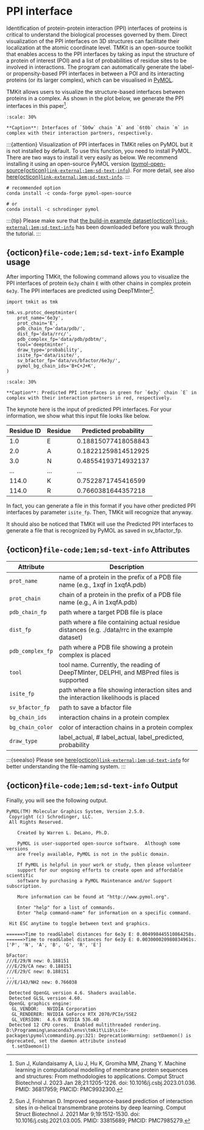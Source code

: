 # PPI interface

Identification of protein-protein interaction (PPI) interfaces of proteins is critical to understand the biological processes governed by them. Direct visualization of the PPI interfaces on 3D structures can facilitate their localization at the atomic coordinate level. TMKit is an open-source toolkit that enables access to the PPI interfaces by taking as input the structure of a protein of interest (POI) and a list of probabilities of residue sites to be involved in interactions. The program can automatically generate the label- or propensity-based PPI interfaces in between a POI and its interacting proteins (or its larger complex), which can be visualised in [PyMOL](https://pymol.org).

TMKit allows users to visualize the structure-based interfaces between proteins in a complex. As shown in the plot below, we generate the PPI interfaces in this paper[^1].

```{figure} ../../../img/all.png
:scale: 30%

**Caption**: Interfaces of `5b0w` chain `A` and `6t0b` chain `m` in complex with their interaction partners, respectively.
```


:::{attention}
Visualization of PPI interfaces in TMKit relies on PyMOL but it is not installed by default. To use this function, you need to install PyMOL. There are two ways to install it very easily as below. We recommend installing it using an open-source PyMOL version ([pymol-open-source{octicon}`link-external;1em;sd-text-info`](https://github.com/schrodinger/pymol-open-source)). For more detail, see also [here{octicon}`link-external;1em;sd-text-info`](https://pymol.org/support.html#installation).
:::

```{code} python
# recommended option
conda install -c conda-forge pymol-open-source

# or
conda install -c schrodinger pymol
```

:::{tip}
Please make sure that [the build-in example dataset{octicon}`link-external;1em;sd-text-info`](../../get_started/example_dataset.md) has been downloaded before you walk through the tutorial.
:::



## {octicon}`file-code;1em;sd-text-info` **Example usage**
After importing TMKit, the following command allows you to visualize the PPI interfaces of protein `6e3y` chain `E` with other chains in complex protein `6e3y`. The PPI interfaces are predicted using DeepTMInter[^2].

```{code} python
import tmkit as tmk

tmk.vs.protoc_deeptminter(
    prot_name='6e3y',
    prot_chain='E',
    pdb_chain_fp='data/pdb/',
    dist_fp='data/rrc/',
    pdb_complex_fp='data/pdb/pdbtm/',
    tool='deeptminter',
    draw_type='probability',
    isite_fp='data/isite/',
    sv_bfactor_fp='data/vs/bfactor/6e3y/',
    pymol_bg_chain_ids='B+C+J+K',
)
```

```{figure} ../../../img/6e3yE.png
:scale: 30%

**Caption**: Predicted PPI interfaces in green for `6e3y` chain `E` in complex with their interaction partners in red, respectively.
```


The keynote here is the input of predicted PPI interfaces. For your information, we show what this input file looks like below.

| Residue ID | Residue | Predicted probability |
|------------|---------|-----------------------|
| 1.0        | E       | 0.18815077418058843   |
| 2.0        | A       | 0.18221259814512925   |
| 3.0        | N       | 0.48554193714932137   |
| ...        | ...     | ...                   |
| 114.0      | K       | 0.7522871745416599    |
| 114.0      | R       | 0.7660381644357218    |

In fact, you can generate a file in this format if you have other predicted PPI interfaces by parameter `isite_fp`. Then, TMKit will recognize that anyway.

It should also be noticed that TMKit will use the Predicted PPI interfaces to generate a file that is recognized by PyMOL as saved in sv_bfactor_fp.



## {octicon}`file-code;1em;sd-text-info` **Attributes**

| Attribute      | Description                                                                                   |
|----------------|-----------------------------------------------------------------------------------------------|
| `prot_name`      | name of a protein in the prefix of a PDB file name (e.g., 1xqf in 1xqfA.pdb)                  |
| `prot_chain`     | chain of a protein in the prefix of a PDB file name (e.g., A in 1xqfA.pdb)                    |
| `pdb_chain_fp`   | path where a target PDB file is place                                                         |
| `dist_fp`        | path where a file containing actual residue distances (e.g. ./data/rrc in the example dataset) |
| `pdb_complex_fp` | path where a PDB file showing a protein complex is placed                                     |
| `tool`           | tool name. Currently, the reading of DeepTMInter, DELPHI, and MBPred files is supported       |
| `isite_fp`       | path where a file showing interaction sites and the interaction likelihoods is placed         |
| `sv_bfactor_fp`  | path to save a bfactor file                                                                   |
| `bg_chain_ids`   | interaction chains in a protein complex                                                       |
| `bg_chain_color` | color of interaction chains in a protein complex                                              |
| `draw_type`      | label_actual, # label_actual, label_predicted, probability                                    |

:::{seealso}
Please see [here{octicon}`link-external;1em;sd-text-info`](../../get_started/feature.md#nomenclature) for better understanding the file-naming system.
:::



## {octicon}`file-code;1em;sd-text-info` **Output**
Finally, you will see the following output.
```{code} python
PyMOL(TM) Molecular Graphics System, Version 2.5.0.
 Copyright (c) Schrodinger, LLC.
 All Rights Reserved.

    Created by Warren L. DeLano, Ph.D.

    PyMOL is user-supported open-source software.  Although some versions
    are freely available, PyMOL is not in the public domain.

    If PyMOL is helpful in your work or study, then please volunteer
    support for our ongoing efforts to create open and affordable scientific
    software by purchasing a PyMOL Maintenance and/or Support subscription.

    More information can be found at "http://www.pymol.org".

    Enter "help" for a list of commands.
    Enter "help command-name" for information on a specific command.

 Hit ESC anytime to toggle between text and graphics.

======>Time to read&label distances for 6e3y E: 0.004998445510864258s.
======>Time to read&label distances for 6e3y E: 0.003000020980834961s.
['P', 'N', 'A', 'B', 'G', 'R', 'E']

bFactor:
///E/29/N new: 0.188151
///E/29/CA new: 0.188151
///E/29/C new: 0.188151
...
///E/143/NH2 new: 0.766038

 Detected OpenGL version 4.6. Shaders available.
 Detected GLSL version 4.60.
 OpenGL graphics engine:
  GL_VENDOR:   NVIDIA Corporation
  GL_RENDERER: NVIDIA GeForce RTX 2070/PCIe/SSE2
  GL_VERSION:  4.6.0 NVIDIA 536.40
 Detected 12 CPU cores.  Enabled multithreaded rendering.
D:\Programming\anaconda3\envs\tmkit\Lib\site-packages\pymol\commanding.py:321: DeprecationWarning: setDaemon() is deprecated, set the daemon attribute instead
  t.setDaemon(1)
```






[^1]: Sun J, Kulandaisamy A, Liu J, Hu K, Gromiha MM, Zhang Y. Machine learning in computational modelling of membrane protein sequences and structures: From methodologies to applications. Comput Struct Biotechnol J. 2023 Jan 28;21:1205-1226. doi: 10.1016/j.csbj.2023.01.036. PMID: 36817959; PMCID: PMC9932300.
[^2]: Sun J, Frishman D. Improved sequence-based prediction of interaction sites in α-helical transmembrane proteins by deep learning. Comput Struct Biotechnol J. 2021 Mar 9;19:1512-1530. doi: 10.1016/j.csbj.2021.03.005. PMID: 33815689; PMCID: PMC7985279.
